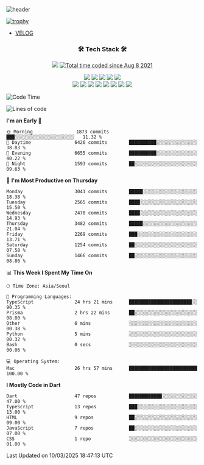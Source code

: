 <!--
**Ohgyuchan/Ohgyuchan** is a ✨ _special_ ✨ repository because its `README.md` (this file) appears on your GitHub profile.

Here are some ideas to get you started:

- 🔭 I’m currently working on ...
- 🌱 I’m currently learning ...
- 👯 I’m looking to collaborate on ...
- 🤔 I’m looking for help with ...
- 💬 Ask me about ...
- 📫 How to reach me: ...
- 😄 Pronouns: ...
- ⚡ Fun fact: ...
-->
![header](https://capsule-render.vercel.app/api?type=soft&color=auto&height=150&section=header&text=Ohgyuchan&fontSize=80&animation=twinkling)

[![trophy](https://github-profile-trophy.vercel.app/?username=Ohgyuchan&column=-1)](https://github.com/ryo-ma/github-profile-trophy)

<!-- ### Hi there 👋 -->
  * [VELOG](https://velog.io/@terman)



<h3 align="center"><b>🛠 Tech Stack 🛠</b></h3>

<p align="center">
<a href="https://hits.seeyoufarm.com"><img src="https://hits.seeyoufarm.com/api/count/incr/badge.svg?url=https%3A%2F%2Fgithub.com%2FOhgyuchan&count_bg=%2379C83D&title_bg=%23555555&icon=&icon_color=%23E7E7E7&title=visitors+%F0%9F%99%8C&edge_flat=false"/></a> <a href="https://wakatime.com/@9d35e6a9-2400-4e9b-b741-9597e6de1373"><img src="https://wakatime.com/badge/user/9d35e6a9-2400-4e9b-b741-9597e6de1373.svg" alt="Total time coded since Aug 8 2021" /></a></p>


<p align="center">
<img src="https://img.shields.io/badge/HTML5-E34F26?style=flat-square&logo=HTML5&logoColor=white"/></a>
<img src="https://img.shields.io/badge/CSS3-1572B6?style=flat-square&logo=CSS3&logoColor=white"/></a>
<img src="https://img.shields.io/badge/JavaScript-F7DF1E?style=flat-square&logo=JavaScript&logoColor=white"/></a>
<img src="https://img.shields.io/badge/Flutter-02569B?style=flat-square&logo=Flutter&logoColor=white"></a> 
<img src="https://img.shields.io/badge/Dart-0175C2?style=flat-square&logo=Dart&logoColor=white"></a><br>
<img src="https://img.shields.io/badge/TypeScript-0175C2?style=flat-square&logo=TypeScript&logoColor=white"></a>
<img src="https://img.shields.io/badge/MongoDB-47A248?style=flat-square&logo=MongoDB&logoColor=white"/></a>
<img src="https://img.shields.io/badge/MySQL-4479A1?style=flat-square&logo=MySQL&logoColor=white"/></a> 
<img src="https://img.shields.io/badge/python-0175C2?style=flat-square&logo=python&logoColor=white"></a> 
<img src="https://img.shields.io/badge/Supabase-000000?style=flat-square&logo=Supabase&logoColor=green"></a>
<img src="https://img.shields.io/badge/Next.js-000000?style=flat-square&logo=Next.js&logoColor=white"></a>
<img src="https://img.shields.io/badge/React-61DAFB?style=flat-square&logo=React&logoColor=black"></a>
<img src="https://img.shields.io/badge/Postgresql-0175C2?style=flat-square&logo=Postgresql&logoColor=white"></a> 
</p></b>

<!-- <h3 align="center"><b>⚡️ Stats ⚡️</b></h3> -->

<!-- ![Terman's GitHub stats](https://github-readme-stats.vercel.app/api?username=Ohgyuchan&count_private=true&show_icons=true&theme=buefy) -->
  
<!--START_SECTION:waka-->
![Code Time](http://img.shields.io/badge/Code%20Time-2%2C812%20hrs%2020%20mins-blue)

![Lines of code](https://img.shields.io/badge/From%20Hello%20World%20I%27ve%20Written-39.6%20million%20lines%20of%20code-blue)

**I'm an Early 🐤** 

```text
🌞 Morning                1873 commits        ███░░░░░░░░░░░░░░░░░░░░░░   11.32 % 
🌆 Daytime                6426 commits        ██████████░░░░░░░░░░░░░░░   38.83 % 
🌃 Evening                6655 commits        ██████████░░░░░░░░░░░░░░░   40.22 % 
🌙 Night                  1593 commits        ██░░░░░░░░░░░░░░░░░░░░░░░   09.63 % 
```
📅 **I'm Most Productive on Thursday** 

```text
Monday                   3041 commits        █████░░░░░░░░░░░░░░░░░░░░   18.38 % 
Tuesday                  2565 commits        ████░░░░░░░░░░░░░░░░░░░░░   15.50 % 
Wednesday                2470 commits        ████░░░░░░░░░░░░░░░░░░░░░   14.93 % 
Thursday                 3482 commits        █████░░░░░░░░░░░░░░░░░░░░   21.04 % 
Friday                   2269 commits        ███░░░░░░░░░░░░░░░░░░░░░░   13.71 % 
Saturday                 1254 commits        ██░░░░░░░░░░░░░░░░░░░░░░░   07.58 % 
Sunday                   1466 commits        ██░░░░░░░░░░░░░░░░░░░░░░░   08.86 % 
```


📊 **This Week I Spent My Time On** 

```text
🕑︎ Time Zone: Asia/Seoul

💬 Programming Languages: 
TypeScript               24 hrs 21 mins      ███████████████████████░░   90.35 % 
Prisma                   2 hrs 22 mins       ██░░░░░░░░░░░░░░░░░░░░░░░   08.80 % 
Other                    6 mins              ░░░░░░░░░░░░░░░░░░░░░░░░░   00.38 % 
Python                   5 mins              ░░░░░░░░░░░░░░░░░░░░░░░░░   00.32 % 
Bash                     0 secs              ░░░░░░░░░░░░░░░░░░░░░░░░░   00.06 % 

💻 Operating System: 
Mac                      26 hrs 57 mins      █████████████████████████   100.00 % 
```

**I Mostly Code in Dart** 

```text
Dart                     47 repos            ████████████░░░░░░░░░░░░░   47.00 % 
TypeScript               13 repos            ███░░░░░░░░░░░░░░░░░░░░░░   13.00 % 
HTML                     9 repos             ██░░░░░░░░░░░░░░░░░░░░░░░   09.00 % 
JavaScript               7 repos             ██░░░░░░░░░░░░░░░░░░░░░░░   07.00 % 
CSS                      1 repo              ░░░░░░░░░░░░░░░░░░░░░░░░░   01.00 % 
```




 Last Updated on 10/03/2025 18:47:13 UTC
<!--END_SECTION:waka-->
